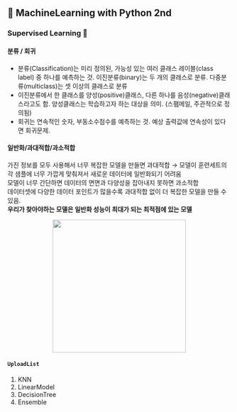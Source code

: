 ## 📘 MachineLearning with Python 2nd

### Supervised Learning 🤖

#### 분류 / 회귀
+ 분류(Classification)는 미리 정의된, 가능성 있는 여러 클래스 레이블(class label) 중 하나를 예측하는 것. 이진분류(binary)는 두 개의 클래스로 분류. 다중분류(multiclass)는 셋 이상의 클래스로 분류
+ 이진분류에서 한 클래스를 양성(positive)클래스, 다른 하나를 음성(negative)클래스라고도 함. 양성클래스는 학습하고자 하는 대상을 의미. (스팸메일, 주관적으로 정의됨)
+ 회귀는 연속적인 숫자, 부동소수점수를 예측하는 것. 예상 출력값에 연속성이 있다면 회귀문제.

#### 일반화/과대적합/과소적합
가진 정보를 모두 사용해서 너무 복잡한 모델을 만들면 과대적합  → 모델이 훈련세트의 각 샘플에 너무 가깝게 맞춰져서 새로운 데이터에 일반화되기 어려움  
모델이 너무 간단하면 데이터의 면면과 다양성을 잡아내지 못하면 과소적합  
데이터셋에 다양한 데이터 포인트가 많을수록 과대적합 없이 더 복잡한 모델을 만들 수 있음.   
**우리가 찾아야하는 모델은 일반화 성능이 최대가 되는 최적점에 있는 모델**

<p align="center">
<img src="https://tensorflowkorea.files.wordpress.com/2017/06/fig2-01.png" width=300>
</p>

 

#### `UploadList`
1. KNN
2. LinearModel
3. DecisionTree
4. Ensemble
